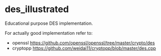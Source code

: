 # des_illustrated
Educational purpose DES implementation.

For actually good implementation refer to:
* openssl https://github.com/openssl/openssl/tree/master/crypto/des
* cryptopp https://github.com/weidai11/cryptopp/blob/master/des.cpp
